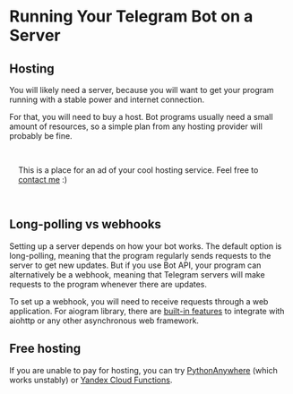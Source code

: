 # Running Your Telegram Bot on a Server

## Hosting

You will likely need a server, because you will want to get your program running with a stable power and internet
connection.

For that, you will need to buy a host. Bot programs usually need a small amount of resources, so 
a simple plan from any hosting provider will probably be fine.

<div class="tip custom-block" style="padding: 16px">

This is a place for an ad of your cool hosting service. Feel free to [contact me](https://t.me/tm_a_t) :)

</div>

## Long-polling vs webhooks

Setting up a server depends on how your bot works. The default option is long-polling, meaning that the program 
regularly sends requests to the server to get new updates. But if you use Bot API, your program can alternatively
be a webhook, meaning that Telegram servers will make requests to the program whenever there are updates.

To set up a webhook, you will need to receive requests through a web application. For aiogram library, there
are [built-in features](https://docs.aiogram.dev/en/latest/dispatcher/webhook.html) to integrate with aiohttp 
or any other asynchronous web framework.

## Free hosting

If you are unable to pay for hosting, you can try [PythonAnywhere](https://www.pythonanywhere.com/) 
(which works unstably) or
[Yandex Cloud Functions](https://cloud.yandex.ru/docs/functions/tutorials/telegram-bot-serverless).

